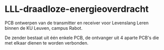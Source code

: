 # LLL-draadloze-energieoverdracht
PCB ontwerpen van de transmitter en receiver voor Levenslang Leren binnen de KU Leuven, campus Rabot.

De zender bestaat uit één enkele PCB, de ontvanger uit 4 aparte PCB's die met elkaar dienen te worden verbonden.

